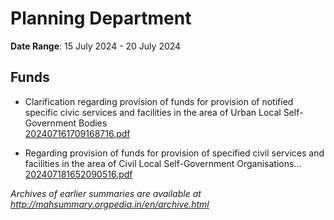 # Planning Department

**Date Range**: 15 July 2024 - 20 July 2024


## Funds
- Clarification regarding provision of funds for provision of notified specific civic services and facilities in the area of Urban Local Self-Government Bodies\
  [202407161709168716.pdf](https://gr.maharashtra.gov.in/Site/Upload/Government%20Resolutions/English/202407161709168716.pdf)

- Regarding provision of funds for provision of specified civil services and facilities in the area of Civil Local Self-Government Organisations...\
  [202407181652090516.pdf](https://gr.maharashtra.gov.in/Site/Upload/Government%20Resolutions/English/202407181652090516.pdf)


*Archives of earlier summaries are available at http://mahsummary.orgpedia.in/en/archive.html*
